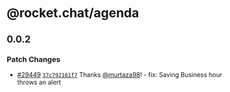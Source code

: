 # @rocket.chat/agenda

## 0.0.2

### Patch Changes

- [#29449](https://github.com/RocketChat/Rocket.Chat/pull/29449) [`37c792161f7`](https://github.com/RocketChat/Rocket.Chat/commit/37c792161f756c712a4203f36a3e056bfb323258) Thanks [@murtaza98](https://github.com/murtaza98)! - fix: Saving Business hour throws an alert
